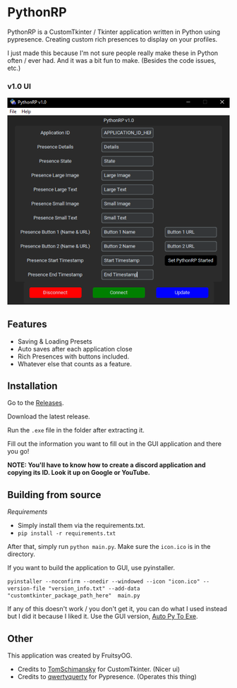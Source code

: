 # PythonRP

PythonRP is a CustomTkinter / Tkinter application written in Python using pypresence.
Creating custom rich presences to display on your profiles.

I just made this because I'm not sure people really make these in Python often / ever had. 
And it was a bit fun to make. (Besides the  code issues, etc.)

### v1.0 UI

![v1.0 UI](git_assets/1.0_ui.png)

## Features

- Saving & Loading Presets
- Auto saves after each application close
- Rich Presences with buttons included.
- Whatever else that counts as a feature.

## Installation

Go to the [Releases](https://github.com/ItzBlueBerries/PythonRP/releases).

Download the latest release.

Run the `.exe` file in the folder after extracting it.

Fill out the information you want to fill out in the GUI application and there you go!

**NOTE: You'll have to know how to create a discord application and copying its ID. 
Look it up on Google or YouTube.**

## Building from source

*Requirements*
- Simply install them via the requirements.txt.
- `pip install -r requirements.txt`

After that, simply run `python main.py`. Make sure the `icon.ico` is in the directory.

If you want to build the application to GUI, use pyinstaller.

```shell
pyinstaller --noconfirm --onedir --windowed --icon "icon.ico" --version-file "version_info.txt" --add-data "customtkinter_package_path_here"  main.py
```

If any of this doesn't work / you don't get it, you can do what I used instead but I did it because I liked it.
Use the GUI version, [Auto Py To Exe](https://pypi.org/project/auto-py-to-exe/).

## Other

This application was created by FruitsyOG.

- Credits to [TomSchimansky](https://github.com/TomSchimansky) for CustomTkinter. (Nicer ui)
- Credits to [qwertyquerty](https://pypi.org/project/pypresence/) for Pypresence. (Operates this thing)
